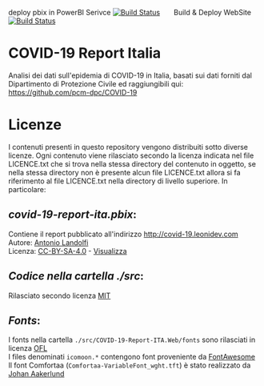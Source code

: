 deploy pbix in PowerBI Serivce [![Build Status](https://dev.azure.com/leonidev/covid-19-report-ita/_apis/build/status/leoniDEV.covid-19-report-ita?branchName=master)](https://dev.azure.com/leonidev/covid-19-report-ita/_build/latest?definitionId=23&branchName=master)&nbsp;&nbsp;&nbsp;&nbsp;&nbsp;&nbsp;&nbsp;Build & Deploy WebSite
[![Build Status](https://dev.azure.com/leonidev/covid-19-report-ita/_apis/build/status/leoniDEV.covid-19-report-ita-WebSite?branchName=master)](https://dev.azure.com/leonidev/covid-19-report-ita/_build/latest?definitionId=24&branchName=master)

# COVID-19 Report Italia
Analisi dei dati sull'epidemia di COVID-19 in Italia, basati sui dati forniti dal Dipartimento di Protezione Civile ed raggiungibili qui: https://github.com/pcm-dpc/COVID-19


# Licenze
I contenuti presenti in questo repository vengono distribuiti sotto diverse licenze.
Ogni contenuto viene rilasciato secondo la licenza indicata nel file LICENCE.txt che si trova nella stessa directory del contenuto in oggetto, se nella stessa directory non è presente alcun file LICENCE.txt allora si fa riferimento al file LICENCE.txt nella directory di livello superiore.
In particolare:

## _covid-19-report-ita.pbix_:
Contiene il report pubblicato all'indirizzo http://covid-19.leonidev.com<br/>Autore: [Antonio Landolfi](http://https://www.linkedin.com/in/antonio-landolfi/)<br/>Licenza: [CC-BY-SA-4.0](https://creativecommons.org/licenses/by-sa/4.0/) - [Visualizza](https://github.com/leoniDEV/covid-19-report-ita/blob/master/LICENCE.txt)

## _Codice nella cartella ./src_:
Rilasciato secondo licenza [MIT](https://github.com/leoniDEV/covid-19-report-ita/blob/master/src/COVID-19-Report-ITA.Web/LICENCE.txt)

## _Fonts_:
I fonts nella cartella ```./src/COVID-19-Report-ITA.Web/fonts``` sono rilasciati in licenza [OFL](https://github.com/leoniDEV/covid-19-report-ita/blob/master/src/COVID-19-Report-ITA.Web/fonts/LICENCE.txt)<br/>
I files denominati ```icomoon.*``` contengono font proveniente da [FontAwesome](https://github.com/FortAwesome/Font-Awesome)<br/>
Il font Comfortaa (```Comfortaa-VariableFont_wght.tft```) è stato realizzato da [Johan Aakerlund](https://github.com/googlefonts/comfortaa)